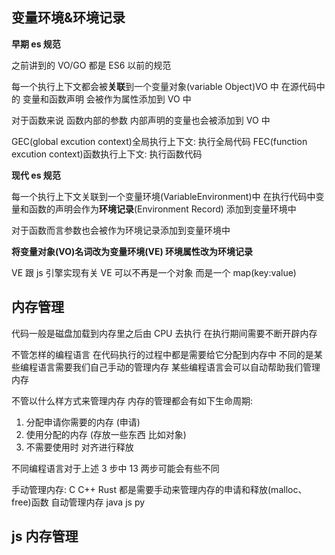 ## 变量环境&环境记录

**早期 es 规范**

之前讲到的 VO/GO 都是 ES6 以前的规范

每一个执行上下文都会被**关联**到一个变量对象(variable Object)VO 中 在源代码中的 变量和函数声明 会被作为属性添加到 VO 中

对于函数来说 函数内部的参数 内部声明的变量也会被添加到 VO 中

GEC(global excution context)全局执行上下文: 执行全局代码
FEC(function excution context)函数执行上下文: 执行函数代码

**现代 es 规范**

每一个执行上下文关联到一个变量环境(VariableEnvironment)中 在执行代码中变量和函数的声明会作为**环境记录**(Environment Record) 添加到变量环境中

对于函数而言参数也会被作为环境记录添加到变量环境中

**将变量对象(VO)名词改为变量环境(VE) 环境属性改为环境记录**

VE 跟 js 引擎实现有关 VE 可以不再是一个对象 而是一个 map(key:value)

## 内存管理

代码一般是磁盘加载到内存里之后由 CPU 去执行 在执行期间需要不断开辟内存

不管怎样的编程语言 在代码执行的过程中都是需要给它分配到内存中 不同的是某些编程语言需要我们自己手动的管理内存 某些编程语言会可以自动帮助我们管理内存

不管以什么样方式来管理内存 内存的管理都会有如下生命周期:

1. 分配申请你需要的内存 (申请)
2. 使用分配的内存 (存放一些东西 比如对象)
3. 不需要使用时 对齐进行释放

不同编程语言对于上述 3 步中 13 两步可能会有些不同

手动管理内存: C C++ Rust 都是需要手动来管理内存的申请和释放(malloc、free)函数
自动管理内存 java js py

## js 内存管理

